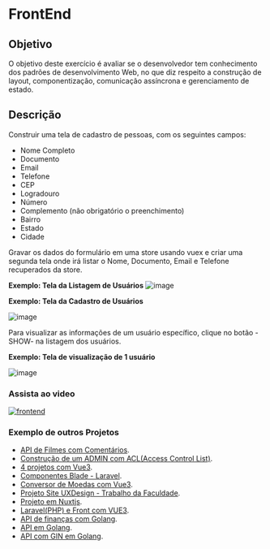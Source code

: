 # FrontEnd

## Objetivo

O objetivo deste exercício é avaliar se o desenvolvedor tem conhecimento dos padrões de desenvolvimento Web, no que diz
respeito a construção de layout, componentização, comunicação assíncrona e gerenciamento de estado.

## Descrição

Construir uma tela de cadastro de pessoas, com os seguintes campos:

- Nome Completo
- Documento
- Email
- Telefone
- CEP
- Logradouro
- Número
- Complemento (não obrigatório o preenchimento)
- Bairro
- Estado
- Cidade

Gravar os dados do formulário em uma store usando vuex e criar uma segunda tela onde irá listar o Nome, Documento,
Email e Telefone recuperados da store.

**Exemplo: Tela da Listagem de Usuários**
![image](https://github.com/EuclidesKinto/api-financas/assets/57235071/aadaf030-45c5-488c-bab8-ccaac67f2d65)


**Exemplo: Tela da Cadastro de Usuários**

![image](https://github.com/EuclidesKinto/api-financas/assets/57235071/71187f6d-78ce-4091-bfbb-c66d6cd66378)

Para visualizar as informações de um usuário específico,  clique no botão -SHOW- na listagem dos usuários.

**Exemplo: Tela de visualização de 1 usuário**

![image](https://github.com/EuclidesKinto/api-financas/assets/57235071/cfe19d96-859f-4bc5-bfdd-9e0b469565d6)


### Assista ao video
[![frontend](https://github.com/EuclidesKinto/api-financas/assets/57235071/10a368e2-ee80-4215-bec0-c34d7cf7ace9)](https://www.youtube.com/watch?v=_6Swpo7kPwU "FrontEnd")

### Exemplo de outros Projetos
- [API de Filmes com Comentários](https://github.com/EuclidesKinto/movie_api).
- [Construção de um ADMIN com ACL(Access Control List)](https://github.com/EuclidesKinto/filament-acl).
- [4 projetos com Vue3](https://github.com/EuclidesKinto/vue-projects).
- [Componentes Blade - Laravel](https://github.com/EuclidesKinto/components).
- [Conversor de Moedas com Vue3](https://github.com/EuclidesKinto/conversor-moedas).
- [Projeto Site UXDesign - Trabalho da Faculdade](https://github.com/EuclidesKinto/trabalho-ux-html).
- [Projeto em Nuxtjs](https://github.com/EuclidesKinto/lu_estilo_front).
- [Laravel(PHP) e Front com VUE3](https://github.com/EuclidesKinto/teste_back_front).
- [API de finanças com Golang](https://github.com/EuclidesKinto/api-financas).
- [API em Golang](https://github.com/EuclidesKinto/backend_api).
- [API com GIN em Golang](https://github.com/EuclidesKinto/golang-gin-01).
